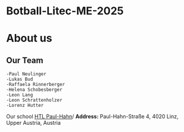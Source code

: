 # Botball-Litec-ME-2025
# About us
## Our Team
    -Paul Neulinger
    -Lukas Bud
    -Raffaela Rinnerberger
    -Helena Schobesberger
    -Leon Lang
    -Leon Schrattenholzer
    -Lorenz Hutter
    
 Our school
    [HTL Paul-Hahn](https://www.litec.ac.at/fachrichtungen/mechatronik/htl-tagesschule/)/
    **Address:** Paul-Hahn-Straße 4, 4020 Linz, Upper Austria, Austria
